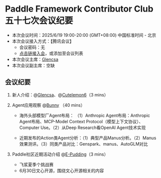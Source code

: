 # Paddle Framework Contributor Club 五十七次会议纪要

- 本次会议时间：2025/6/19 19:00-20:00 (GMT+08:00) 中国标准时间 - 北京
- 本次会议接入方式：【腾讯会议】
  - 会议密码：无
  - [点击链接入会](https://meeting.tencent.com/dm/PcjsUPCgAswZ)，或添加至会议列表
- 本次会议主席：[Glencsa](https://github.com/Glencsa)
- 本次会议副主席：空缺

## 会议纪要

1. 新人介绍：@[Glencsa](https://github.com/Glencsa)、@[Cutelemon6](https://github.com/Cutelemon6)（3 mins）
2. Agent应用观察 @[Bunny](https://github.com/JiehangXie) （40 mins）
   - 海外头部模型厂Agent布局：
  （1）Anthropic Agent布局：Anthropic Agent布局、MCP-Model Context Protocol（模型上下文协议）、Computer Use。（2）从Deep Research看OpenAI Agent技术实现


   - 近期发布的Action类Agent分析：（1）典型产品Manus分析。（2）Manus效果测评。（3）同类产品对比：Genspark、manus、AutoGLM对比
  
3. Paddle社区近期活动介绍 @[E-Pudding](https://github.com/E-Pudding)（3 mins）
   - 飞浆夏季个挑战赛
   - 6月30日文心开源，围绕文心开源相关的内容